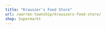 ```yaml
---
title: "Krauszer's Food Store"
url: /warren-township/krauszers-food-store/
shop: Supermarkt
---
```

